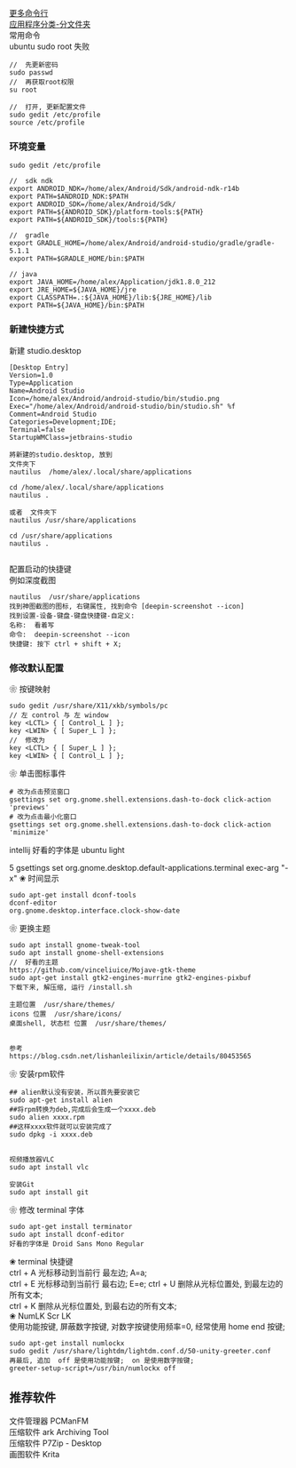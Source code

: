 [更多命令行](/Linux/linux_cmd.md)  
[应用程序分类-分文件夹](ubuntu/app_dash_board.md)  
常用命令  
ubuntu sudo root 失败  
```
//  先更新密码  
sudo passwd
//  再获取root权限
su root  

//  打开, 更新配置文件  
sudo gedit /etc/profile  
source /etc/profile  
```


### 环境变量  
```
sudo gedit /etc/profile    

//  sdk ndk  
export ANDROID_NDK=/home/alex/Android/Sdk/android-ndk-r14b
export PATH=$ANDROID_NDK:$PATH
export ANDROID_SDK=/home/alex/Android/Sdk/
export PATH=${ANDROID_SDK}/platform-tools:${PATH}
export PATH=${ANDROID_SDK}/tools:${PATH}

//  gradle 
export GRADLE_HOME=/home/alex/Android/android-studio/gradle/gradle-5.1.1
export PATH=$GRADLE_HOME/bin:$PATH  

// java
export JAVA_HOME=/home/alex/Application/jdk1.8.0_212
export JRE_HOME=${JAVA_HOME}/jre   
export CLASSPATH=.:${JAVA_HOME}/lib:${JRE_HOME}/lib    
export PATH=${JAVA_HOME}/bin:$PATH 
```
### 新建快捷方式    
新建 studio.desktop  
```
[Desktop Entry]
Version=1.0
Type=Application
Name=Android Studio
Icon=/home/alex/Android/android-studio/bin/studio.png
Exec="/home/alex/Android/android-studio/bin/studio.sh" %f
Comment=Android Studio
Categories=Development;IDE;
Terminal=false
StartupWMClass=jetbrains-studio
```

```
將新建的studio.desktop, 放到 
文件夾下
nautilus  /home/alex/.local/share/applications  

cd /home/alex/.local/share/applications 
nautilus .

或者  文件夾下  
nautilus /usr/share/applications

cd /usr/share/applications    
nautilus .  
  
```
配置启动的快捷键  
例如深度截图  
```
nautilus  /usr/share/applications   
找到神图截图的图标, 右键属性, 找到命令 [deepin-screenshot --icon]  
找到设置-设备-键盘-键盘快捷键-自定义:  
名称:  看着写  
命令:  deepin-screenshot --icon  
快捷键: 按下 ctrl + shift + X;  

```
### 修改默认配置  
❀ 按键映射      
```
sudo gedit /usr/share/X11/xkb/symbols/pc  
// 左 control 与 左 window  
key <LCTL> { [ Control_L ] };
key <LWIN> { [ Super_L ] };
//  修改为 
key <LCTL> { [ Super_L ] };
key <LWIN> { [ Control_L ] };
```
❀ 单击图标事件    
```
# 改为点击预览窗口    
gsettings set org.gnome.shell.extensions.dash-to-dock click-action 'previews'
# 改为点击最小化窗口
gsettings set org.gnome.shell.extensions.dash-to-dock click-action 'minimize'
```
intellij  好看的字体是 ubuntu light   

5 gsettings set org.gnome.desktop.default-applications.terminal exec-arg "-x"
❀ 时间显示  
```
sudo apt-get install dconf-tools  
dconf-editor 
org.gnome.desktop.interface.clock-show-date 
```  
❀ 更换主题  
```
sudo apt install gnome-tweak-tool
sudo apt install gnome-shell-extensions
//  好看的主题  
https://github.com/vinceliuice/Mojave-gtk-theme  
sudo apt-get install gtk2-engines-murrine gtk2-engines-pixbuf  
下载下来, 解压缩, 运行 /install.sh  

主题位置  /usr/share/themes/  
icons 位置  /usr/share/icons/  
桌面shell, 状态栏 位置  /usr/share/themes/  


参考  
https://blog.csdn.net/lishanleilixin/article/details/80453565  
```
❀ 安装rpm软件  
```
## alien默认没有安装，所以首先要安装它
sudo apt-get install alien 
##将rpm转换为deb,完成后会生成一个xxxx.deb
sudo alien xxxx.rpm 
##这样xxxx软件就可以安装完成了
sudo dpkg -i xxxx.deb 


视频播放器VLC
sudo apt install vlc  

安装Git  
sudo apt install git  
```
❀ 修改 terminal 字体  
```
sudo apt-get install terminator  
sudo apt install dconf-editor  
好看的字体是 Droid Sans Mono Regular  
```
❀ terminal 快捷键    
ctrl + A  光标移动到当前行 最左边;  A=a;  
ctrl + E  光标移动到当前行 最右边;  E=e; 
ctrl + U  删除从光标位置处, 到最左边的所有文本;  
ctrl + K  删除从光标位置处, 到最右边的所有文本;  
❀ NumLK Scr LK  
使用功能按键, 屏蔽数字按键, 对数字按键使用频率=0, 经常使用 home end 按键;  
```
sudo apt-get install numlockx  
sudo gedit /usr/share/lightdm/lightdm.conf.d/50-unity-greeter.conf  
再最后, 追加  off 是使用功能按键;  on 是使用数字按键;  
greeter-setup-script=/usr/bin/numlockx off  

```

## 推荐软件  
文件管理器      PCManFM  
压缩软件          ark  Archiving Tool  
压缩软件          P7Zip - Desktop      
画图软件          Krita  

